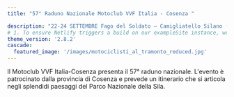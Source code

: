 ```yaml
---
title: "57° Raduno Nazionale Motoclub VVF Italia - Cosenza "

description: "22-24 SETTEMBRE Fago del Soldato – Camigliatello Silano (CS)"
# 1. To ensure Netlify triggers a build on our exampleSite instance, we need to change a file in the exampleSite directory.
theme_version: '2.8.2'
cascade:
  featured_image: '/images/motociclisti_al_tramonto_reduced.jpg'
---
```


Il Motoclub VVF Italia-Cosenza presenta il 57° raduno nazionale. L'evento è patrocinato dalla provincia di Cosenza e prevede un itinerario che si articola negli splendidi paesaggi del Parco Nazionale della Sila. 

